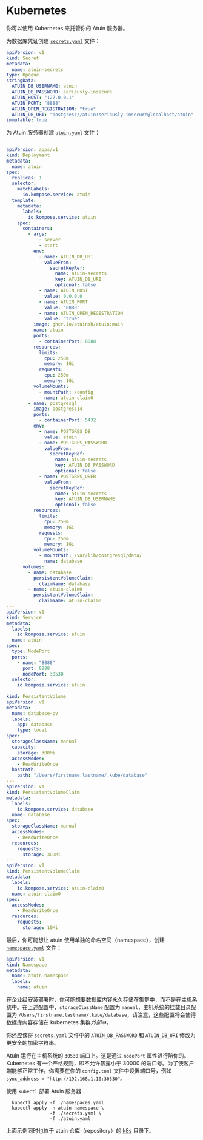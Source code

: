 # Kubernetes

你可以使用 Kubernetes 来托管你的 Atuin 服务器。

为数据库凭证创建 [`secrets.yaml`](../../k8s/secrets.yaml) 文件：

```yaml
apiVersion: v1
kind: Secret
metadata:
  name: atuin-secrets
type: Opaque
stringData:
  ATUIN_DB_USERNAME: atuin
  ATUIN_DB_PASSWORD: seriously-insecure
  ATUIN_HOST: "127.0.0.1"
  ATUIN_PORT: "8888"
  ATUIN_OPEN_REGISTRATION: "true"
  ATUIN_DB_URI: "postgres://atuin:seriously-insecure@localhost/atuin"
immutable: true
```

为 Atuin 服务器创建 [`atuin.yaml`](../../k8s/atuin.yaml) 文件：


```yaml
---
apiVersion: apps/v1
kind: Deployment
metadata:
  name: atuin
spec:
  replicas: 1
  selector:
    matchLabels:
      io.kompose.service: atuin
  template:
    metadata:
      labels:
        io.kompose.service: atuin
    spec:
      containers:
        - args:
            - server
            - start
          env:
            - name: ATUIN_DB_URI
              valueFrom:
                secretKeyRef:
                  name: atuin-secrets
                  key: ATUIN_DB_URI
                  optional: false
            - name: ATUIN_HOST
              value: 0.0.0.0
            - name: ATUIN_PORT
              value: "8888"
            - name: ATUIN_OPEN_REGISTRATION
              value: "true"
          image: ghcr.io/atuinsh/atuin:main
          name: atuin
          ports:
            - containerPort: 8888
          resources:
            limits:
              cpu: 250m
              memory: 1Gi
            requests:
              cpu: 250m
              memory: 1Gi
          volumeMounts:
            - mountPath: /config
              name: atuin-claim0
        - name: postgresql
          image: postgres:14
          ports:
            - containerPort: 5432
          env:
            - name: POSTGRES_DB
              value: atuin
            - name: POSTGRES_PASSWORD
              valueFrom:
                secretKeyRef:
                  name: atuin-secrets
                  key: ATUIN_DB_PASSWORD
                  optional: false
            - name: POSTGRES_USER
              valueFrom:
                secretKeyRef:
                  name: atuin-secrets
                  key: ATUIN_DB_USERNAME
                  optional: false
          resources:
            limits:
              cpu: 250m
              memory: 1Gi
            requests:
              cpu: 250m
              memory: 1Gi
          volumeMounts:
            - mountPath: /var/lib/postgresql/data/
              name: database
      volumes:
        - name: database
          persistentVolumeClaim:
            claimName: database
        - name: atuin-claim0
          persistentVolumeClaim:
            claimName: atuin-claim0
---
apiVersion: v1
kind: Service
metadata:
  labels:
    io.kompose.service: atuin
  name: atuin
spec:
  type: NodePort
  ports:
    - name: "8888"
      port: 8888
      nodePort: 30530
  selector:
    io.kompose.service: atuin
---
kind: PersistentVolume
apiVersion: v1
metadata:
  name: database-pv
  labels:
    app: database
    type: local
spec:
  storageClassName: manual
  capacity:
    storage: 300Mi
  accessModes:
    - ReadWriteOnce
  hostPath:
    path: "/Users/firstname.lastname/.kube/database"
---
apiVersion: v1
kind: PersistentVolumeClaim
metadata:
  labels:
    io.kompose.service: database
  name: database
spec:
  storageClassName: manual
  accessModes:
    - ReadWriteOnce
  resources:
    requests:
      storage: 300Mi
---
apiVersion: v1
kind: PersistentVolumeClaim
metadata:
  labels:
    io.kompose.service: atuin-claim0
  name: atuin-claim0
spec:
  accessModes:
    - ReadWriteOnce
  resources:
    requests:
      storage: 10Mi
```

最后，你可能想让 atuin 使用单独的命名空间（namespace），创建 [`namespace.yaml`](../../k8s/namespaces.yaml) 文件：

```yaml
apiVersion: v1
kind: Namespace
metadata:
  name: atuin-namespace
  labels:
    name: atuin
```

在企业级安装部署时，你可能想要数据库内容永久存储在集群中，而不是在主机系统中。在上述配置中，`storageClassName` 配置为 `manual`，主机系统的挂载目录配置为 `/Users/firstname.lastname/.kube/database`，请注意，这些配置将会使得数据库内容存储在 kubernetes 集群<i>外部</i>中。

你还应该将 `secrets.yaml` 文件中的 `ATUIN_DB_PASSWORD` 和 `ATUIN_DB_URI` 修改为更安全的加密字符串。

Atuin 运行在主机系统的 `30530` 端口上。这是通过 `nodePort` 属性进行陪你的。Kubernetes 有一个严格规则，即不允许暴露小于 30000 的端口号。为了使客户端能够正常工作，你需要在你的 `config.toml` 文件中设置端口号，例如 `sync_address = "http://192.168.1.10:30530"`。

使用 `kubectl` 部署 Atuin 服务器：

```shell
  kubectl apply -f ./namespaces.yaml
  kubectl apply -n atuin-namespace \
                -f ./secrets.yaml \
                -f ./atuin.yaml
```

上面示例同时也位于 atuin 仓库（repository）的 [k8s](../../k8s) 目录下。
